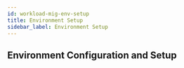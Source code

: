 ```yaml
---
id: workload-mig-env-setup
title: Environment Setup
sidebar_label: Environment Setup
---
```


## Environment Configuration and Setup